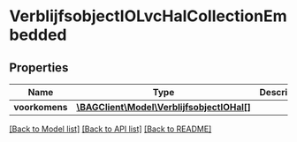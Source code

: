 # VerblijfsobjectIOLvcHalCollectionEmbedded

## Properties
Name | Type | Description | Notes
------------ | ------------- | ------------- | -------------
**voorkomens** | [**\BAGClient\Model\VerblijfsobjectIOHal[]**](VerblijfsobjectIOHal.md) |  | [optional] 

[[Back to Model list]](../../README.md#documentation-for-models) [[Back to API list]](../../README.md#documentation-for-api-endpoints) [[Back to README]](../../README.md)

